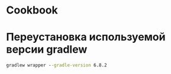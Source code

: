 # Cookbook

# Переустановка используемой версии gradlew

````cmd
gradlew wrapper --gradle-version 6.8.2
````